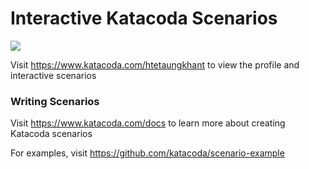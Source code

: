 # Interactive Katacoda Scenarios

[![](http://shields.katacoda.com/katacoda/htetaungkhant/count.svg)](https://www.katacoda.com/htetaungkhant "Get your profile on Katacoda.com")

Visit https://www.katacoda.com/htetaungkhant to view the profile and interactive scenarios

### Writing Scenarios
Visit https://www.katacoda.com/docs to learn more about creating Katacoda scenarios

For examples, visit https://github.com/katacoda/scenario-example
